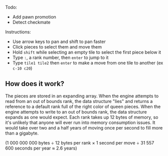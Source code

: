 Todo: 

* Add pawn promotion
* Detect checkmate

Instructions: 

* Use arrow keys to pan and shift to pan faster
* Click pieces to select them and move them
* Hold `shift` while selecting an empty tile to select the first piece below it
* Type `:`, a rank number, then `enter` to jump to it
* Type `tile1 tile2` then `enter` to make a move from one tile to another (ex `c-10 c20`)

## How does it work? 

The pieces are stored in an expanding array. When the engine attempts to read from an out of bounds rank, the data structure "lies" and returns a reference to a default rank full of the right color of queen pieces. When the engine attempts to write to an out of bounds rank, the data structure expands as one would expect. Each rank takes up 12 bytes of memory, so it's unlikely that anyone will ever run into memory consumption issues. It would take over two and a half years of moving once per second to fill more than a gigabyte. 

(1 000 000 000 bytes ÷ 12 bytes per rank × 1 second per move ÷ 31 557 600 seconds per year ≈ 2.6 years)
